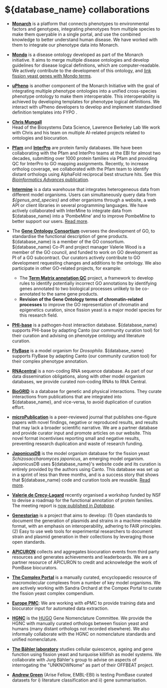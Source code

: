 # ${database_name} collaborations

- **[Monarch](https://monarchinitiative.org/)** is a platform that
  connects phenotypes to environmental factors and genotypes,
  integrating phenotypes from multiple species to make them queryable
  in a single portal, and use the combined knowledge to better
  understand human disease. We have worked with them to integrate our
  phenotype data into Monarch.

- **[Mondo](https://mondo.monarchinitiative.org/)** is a disease ontology developed as part of the Monarch initiative. It aims to merge multiple disease ontologies and develop guidelines for disease logical definitions, which are computer-readable. We actively contribute to the development of this ontology, and [link fission yeast genes with Mondo terms](${base_url}/news#human-disease-association-changes-monarch).

- **[uPheno](https://obofoundry.org/ontology/upheno.html)** is another component of the Monarch Initiative with the goal of integrating multiple phenotype ontologies into a unified cross-species phenotype ontology to make them interoperable. This interoperability is achieved by developing templates for phenotype logical definitions. We interact with uPheno developers to develop and implement standardised definition templates into FYPO .


- **[Chris Mungall](https://biosciences.lbl.gov/profiles/chris-mungall/)** \
  Head of the Biosystems Data Science, Lawrence Berkeley Lab
  We work with Chris and his team on multiple AI-related projects related 
  to ontologies and biocuration.

- **[Pfam](https://pfam.xfam.org/)** and
  **[InterPro](https://www.ebi.ac.uk/interpro/)** are protein family
  databases. We have been collaborating with the Pfam and InterPro
  teams at the EBI for almost two decades, submitting over 1000
  protein families via Pfam and providing QC for InterPro to GO
  mapping assignments. Recently, to increase ortholog coverage, we
  collaborated with the Pfam team to identify distant orthologs using
  AlphaFold reciprocal best structure hits. See this
  [*Bioinformatics Advances* publication](https://doi.org/10.1093/bioadv/vbac072).

- **[Intermine](http://intermine.org/)** is a data warehouse that integrates heterogeneous data from different model organisms. Users can simultaneously query data from *${genus_and_species}* and other organisms through a website, a web API or client libraries in several programming languages. We have actively collaborated with InterMine to integrate data from ${database_name} into a ‘PombeMine’ and to improve PombeMine to better support our users. [Read more](https://www.pombase.org/pombemine).

- The [**Gene Ontology Consortium**](http://geneontology.org/) oversees the development of GO, to standardise the functional description of gene products. ${database_name} is a member of the GO consortium. ${database_name} Co-PI and project manager Valerie Wood is a member of the GO council, and funded to work on GO development as PI of a GO subcontract. Our curators actively contribute to GO development requesting changes and additions to the ontology. We also participate in other GO-related projects, for example:

  - The [**Term Matrix annotation QC**](https://www.ncbi.nlm.nih.gov/pmc/articles/PMC7536087/) project, a framework to develop rules to identify potentially incorrect GO annotations by identifying genes annotated to two biological processes unlikely to be co-annotated to the same gene products.
  - **Revision of the Gene Ontology terms of chromatin-related processes** to improve the GO representation of chromatin and epigenetics curation, since fission yeast is a major model species for this research field.

<!--- Hacky space -->
<div></div>

- **[PHI-base](http://www.phi-base.org/)** is a pathogen-host interaction database. ${database_name} supports PHI-base by adapting Canto (our community curation tool) for their curation and advising on phenotype ontology and literature curation.

- **[FlyBase](https://flybase.org/)** is a model organism for *Drosophila*. ${database_name} supports FlyBase by adapting Canto (our community curation tool) for their complex phenotype annotation.

- [**RNAcentral**](https://rnacentral.org/) is a non-coding RNA sequence database. As part of our data dissemination obligations, along with other model organism databases, we provide curated non-coding RNAs to RNA Central.

- [**BioGRID**](https://thebiogrid.org/) is a database for genetic and physical interactions. They curate interactions from publications that are integrated into ${database_name}, and vice-versa, to avoid duplication of curation effort.

- [**microPublication**](https://www.micropublication.org/) is a peer-reviewed journal that publishes one-figure papers with novel findings, negative or reproduced results, and results that may lack a broader scientific narrative. We are a partner database and provide curator input and promote articles on our website. This novel format incentivises reporting small and negative results, preventing research duplication and waste of research funding.

- [**JaponicusDB**](https://www.japonicusdb.org/) is the model organism database for the fission yeast *Schizosaccharomyces japonicus*, an emerging model organism. JaponicusDB uses ${database_name}'s website code and its curation is entirely provided by the authors using Canto. This database was set up in a sprint of less than three months, and is a success story that shows that ${database_name} code and curation tools are reusable. [Read more](https://academic.oup.com/genetics/article/220/4/iyab223/6481558).

- [**Valerie de Crecy-Lagard**](https://orcid.org/0000-0002-9955-3785)
  recently organised a workshop funded by NSF to devise a roadmap for
  the functional annotation of protein families.
  The meeting report is
  [now published in *Database*](https://pubmed.ncbi.nlm.nih.gov/35961013/).

- [**Genestorian**](https://www.genestorian.org/) is a project that aims to develop: (1) Open standards to document the generation of plasmids and strains in a machine-readable format, with an emphasis on interoperability, adhering to FAIR principles. (2) Easy to use web tools for experimental researchers to document strain and plasmid generation in their collections by leveraging those open standards.

- [**APICURON**](https://www.apicuron.org/) collects and aggregates
  biocuration events from third party resources and generates
  achievements and leaderboards.  We are a partner resource of
  APICURON to credit and acknowledge the work of PomBase
  biocurators.

- [**The Complex Portal**](https://www.ebi.ac.uk/complexportal/home) is a
  manually curated, encyclopaedic resource of macromolecular complexes
  from a number of key model organisms.  We are actively working with
  Sandra Orchard at the Compex Portal to curate the fission yeast
  complex compendium.

- [**Europe PMC**](https://europepmc.org/): We are working with ePMC to
  provide training data and biocurator input for automated data
  extraction.

- [**HGNC**](https://www.genenames.org/) is the
  [HUGO](https://www.hugo-international.org/) Gene Nomenclature
  Committee.  We provide the HGNC with manually curated orthologs
  between fission yeast and humans (many distant orthologs not
  recorded elsewhere).  We also informally collaborate with the HGNC
  on nomenclature standards and unified nomenclature.

- [**The Bähler laboratory**](https://bahlerlab.info/) studies cellular
  quiescence, ageing and gene function using fission yeast and
  turquoise killifish as model systems.  We collaborate with Jurg
  Bähler's group to advise on aspects of interrogating the
  "UNKNOWNome" as part of their OFFBEAT project.

- [**Andrew Green**](https://www.ebi.ac.uk/people/person/andrew-green/)
  (Arise Fellow, EMBL-EBI) is testing PomBase curated datasets for i)
  literature classification and ii) gene summarisation.
